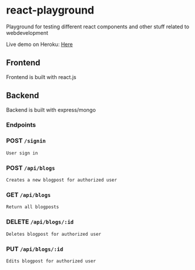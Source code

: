 # react-playground
Playground for testing different react components and other stuff related to webdevelopment


Live demo on Heroku:
[Here](https://floating-caverns-59634.herokuapp.com/)

## Frontend
Frontend is built with react.js

## Backend
Backend is built with express/mongo
### Endpoints
### POST `/signin`
```
User sign in
```

### POST `/api/blogs`
```
Creates a new blogpost for authorized user
```

### GET `/api/blogs`
```
Return all blogposts
```

### DELETE `/api/blogs/:id`
```
Deletes blogpost for authorized user
```

### PUT `/api/blogs/:id`
```
Edits blogpost for authorized user
```
